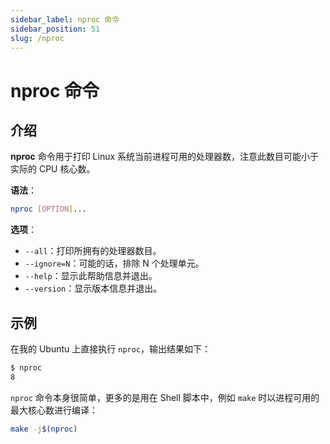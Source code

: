 ```yaml
---
sidebar_label: nproc 命令
sidebar_position: 51
slug: /nproc
---
```


# nproc 命令



## 介绍

**nproc** 命令用于打印 Linux 系统当前进程可用的处理器数，注意此数目可能小于实际的 CPU 核心数。

**语法**：

```bash
nproc [OPTION]...
```

**选项**：

- `--all`：打印所拥有的处理器数目。
- `--ignore=N`：可能的话，排除 N 个处理单元。
- `--help`：显示此帮助信息并退出。
- `--version`：显示版本信息并退出。



## 示例

在我的 Ubuntu 上直接执行 `nproc`，输出结果如下：

```bash
$ nproc 
8
```

`nproc` 命令本身很简单，更多的是用在 Shell 脚本中，例如 `make` 时以进程可用的最大核心数进行编译：

```bash
make -j$(nproc)
```

